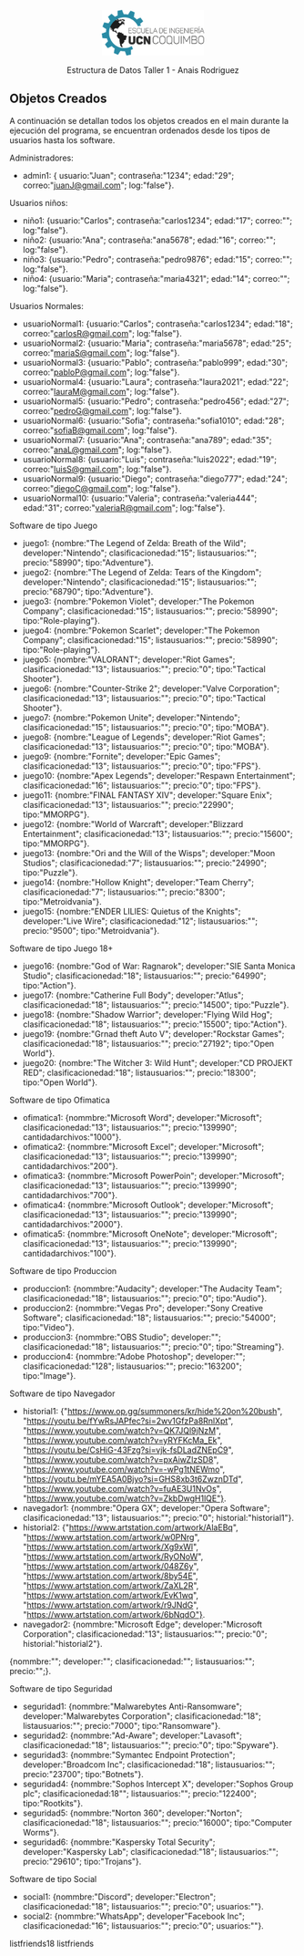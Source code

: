 <!-- PROJECT LOGO -->
<br />
<div align="center">
    <img src="logo.png" alt="Logo" width="180" height="80">
    
  <p align="center">
    Estructura de Datos Taller 1 - Anais Rodriguez
  </p>
</div>

## Objetos Creados

A continuación se detallan todos los objetos creados en el main durante la ejecución del programa, se encuentran ordenados desde los tipos de usuarios hasta los software. 

Administradores:
* admin1: { usuario:"Juan"; contraseña:"1234"; edad:"29"; correo:"juanJ@gmail.com"; log:"false"}.

Usuarios niños:
* niño1: {usuario:"Carlos"; contraseña:"carlos1234"; edad:"17"; correo:""; log:"false"}.
* niño2: {usuario:"Ana"; contraseña:"ana5678"; edad:"16"; correo:""; log:"false"}.
* niño3: {usuario:"Pedro"; contraseña:"pedro9876"; edad:"15"; correo:""; log:"false"}.
* niño4: {usuario:"Maria"; contraseña:"maria4321"; edad:"14"; correo:""; log:"false"}.

Usuarios Normales:
* usuarioNormal1: {usuario:"Carlos"; contraseña:"carlos1234"; edad:"18"; correo:"carlosR@gmail.com"; log:"false"}.
* usuarioNormal2: {usuario:"Maria"; contraseña:"maria5678"; edad:"25"; correo:"mariaS@gmail.com"; log:"false"}.
* usuarioNormal3: {usuario:"Pablo"; contraseña:"pablo999"; edad:"30"; correo:"pabloP@gmail.com"; log:"false"}.
* usuarioNormal4: {usuario:"Laura"; contraseña:"laura2021"; edad:"22"; correo:"lauraM@gmail.com"; log:"false"}.
* usuarioNormal5: {usuario:"Pedro"; contraseña:"pedro456"; edad:"27"; correo:"pedroG@gmail.com"; log:"false"}.
* usuarioNormal6: {usuario:"Sofia"; contraseña:"sofia1010"; edad:"28"; correo:"sofiaB@gmail.com"; log:"false"}.
* usuarioNormal7: {usuario:"Ana"; contraseña:"ana789"; edad:"35"; correo:"anaL@gmail.com"; log:"false"}.
* usuarioNormal8: {usuario:"Luis"; contraseña:"luis2022"; edad:"19"; correo:"luisS@gmail.com"; log:"false"}.
* usuarioNormal9: {usuario:"Diego"; contraseña:"diego777"; edad:"24"; correo:"diegoC@gmail.com"; log:"false"}.
* usuarioNormal10: {usuario:"Valeria"; contraseña:"valeria444"; edad:"31"; correo:"valeriaR@gmail.com"; log:"false"}.

Software de tipo Juego
* juego1: {nombre:"The Legend of Zelda: Breath of the Wild"; developer:"Nintendo"; clasificacionedad:"15"; listausuarios:""; precio:"58990"; tipo:"Adventure"}.
* juego2: {nombre:"The Legend of Zelda: Tears of the Kingdom"; developer:"Nintendo"; clasificacionedad:"15"; listausuarios:""; precio:"68790"; tipo:"Adventure"}.
* juego3: {nombre:"Pokemon Violet"; developer:"The Pokemon Company"; clasificacionedad:"15"; listausuarios:""; precio:"58990"; tipo:"Role-playing"}.
* juego4: {nombre:"Pokemon Scarlet"; developer:"The Pokemon Company"; clasificacionedad:"15"; listausuarios:""; precio:"58990"; tipo:"Role-playing"}.
* juego5: {nombre:"VALORANT"; developer:"Riot Games"; clasificacionedad:"13"; listausuarios:""; precio:"0"; tipo:"Tactical Shooter"}.
* juego6: {nombre:"Counter-Strike 2"; developer:"Valve Corporation"; clasificacionedad:"13"; listausuarios:""; precio:"0"; tipo:"Tactical Shooter"}.
* juego7: {nombre:"Pokemon Unite"; developer:"Nintendo"; clasificacionedad:"15"; listausuarios:""; precio:"0"; tipo:"MOBA"}.
* juego8: {nombre:"League of Legends"; developer:"Riot Games"; clasificacionedad:"13"; listausuarios:""; precio:"0"; tipo:"MOBA"}.
* juego9: {nombre:"Fornite"; developer:"Epic Games"; clasificacionedad:"13"; listausuarios:""; precio:"0"; tipo:"FPS"}.
* juego10: {nombre:"Apex Legends"; developer:"Respawn Entertainment"; clasificacionedad:"16"; listausuarios:""; precio:"0"; tipo:"FPS"}.
* juego11: {nombre:"FINAL FANTASY XIV"; developer:"Square Enix"; clasificacionedad:"13"; listausuarios:""; precio:"22990"; tipo:"MMORPG"}.
* juego12: {nombre:"World of Warcraft"; developer:"Blizzard Entertainment"; clasificacionedad:"13"; listausuarios:""; precio:"15600"; tipo:"MMORPG"}.
* juego13: {nombre:"Ori and the Will of the Wisps"; developer:"Moon Studios"; clasificacionedad:"7"; listausuarios:""; precio:"24990"; tipo:"Puzzle"}.
* juego14: {nombre:"Hollow Knight"; developer:"Team Cherry"; clasificacionedad:"7"; listausuarios:""; precio:"8300"; tipo:"Metroidvania"}.
* juego15: {nombre:"ENDER LILIES: Quietus of the Knights"; developer:"Live Wire"; clasificacionedad:"12"; listausuarios:""; precio:"9500"; tipo:"Metroidvania"}.

Software de tipo Juego 18+
* juego16: {nombre:"God of War: Ragnarok"; developer:"SIE Santa Monica Studio"; clasificacionedad:"18"; listausuarios:""; precio:"64990"; tipo:"Action"}.
* juego17: {nombre:"Catherine Full Body"; developer:"Atlus"; clasificacionedad:"18"; listausuarios:""; precio:"14500"; tipo:"Puzzle"}.
* juego18: {nombre:"Shadow Warrior"; developer:"Flying Wild Hog"; clasificacionedad:"18"; listausuarios:""; precio:"15500"; tipo:"Action"}.
* juego19: {nombre:"Grnad theft Auto V"; developer:"Rockstar Games"; clasificacionedad:"18"; listausuarios:""; precio:"27192"; tipo:"Open World"}.
* juego20: {nombre:"The Witcher 3: Wild Hunt"; developer:"CD PROJEKT RED"; clasificacionedad:"18"; listausuarios:""; precio:"18300"; tipo:"Open World"}.

Software de tipo Ofimatica
* ofimatica1: {nommbre:"Microsoft Word"; developer:"Microsoft"; clasificacionedad:"13"; listausuarios:""; precio:"139990"; cantidadarchivos:"1000"}.
* ofimatica2: {nommbre:"Microsoft Excel"; developer:"Microsoft"; clasificacionedad:"13"; listausuarios:""; precio:"139990"; cantidadarchivos:"200"}.
* ofimatica3: {nommbre:"Microsoft PowerPoin"; developer:"Microsoft"; clasificacionedad:"13"; listausuarios:""; precio:"139990"; cantidadarchivos:"700"}.
* ofimatica4: {nommbre:"Microsoft Outlook"; developer:"Microsoft"; clasificacionedad:"13"; listausuarios:""; precio:"139990"; cantidadarchivos:"2000"}.
* ofimatica5: {nommbre:"Microsoft OneNote"; developer:"Microsoft"; clasificacionedad:"13"; listausuarios:""; precio:"139990"; cantidadarchivos:"100"}.

Software de tipo Produccion
* produccion1: {nommbre:"Audacity"; developer:"The Audacity Team"; clasificacionedad:"18"; listausuarios:""; precio:"0"; tipo:"Audio"}.
* produccion2: {nommbre:"Vegas Pro"; developer:"Sony Creative Software"; clasificacionedad:"18"; listausuarios:""; precio:"54000"; tipo:"Video"}.
* produccion3: {nommbre:"OBS Studio"; developer:""; clasificacionedad:"18"; listausuarios:""; precio:"0"; tipo:"Streaming"}.
* produccion4: {nommbre:"Adobe Photoshop"; developer:""; clasificacionedad:"128"; listausuarios:""; precio:"163200"; tipo:"Image"}.



Software de tipo Navegador
* historial1: {"https://www.op.gg/summoners/kr/hide%20on%20bush",
                            "https://youtu.be/fYwRsJAPfec?si=2wv1GfzPa8RnlXpt",
                            "https://www.youtube.com/watch?v=QK7JQl9jNzM",
                            "https://www.youtube.com/watch?v=yRYFKcMa_Ek",
                            "https://youtu.be/CsHiG-43Fzg?si=vjk-fsDLadZNEpC9",
                            "https://www.youtube.com/watch?v=pxAiwZlzSD8",
                            "https://www.youtube.com/watch?v=-wPg1tNEWmo",
                            "https://youtu.be/mYEA5A0Bjyo?si=GHS8xb3t6ZwznDTd",
                            "https://www.youtube.com/watch?v=fuAE3U1NvOs",
                            "https://www.youtube.com/watch?v=ZkbDwgH1lQE"}.
* navegador1: {nommbre:"Opera GX"; developer:"Opera Software"; clasificacionedad:"13"; listausuarios:""; precio:"0"; historial:"historial1"}.
* historial2: {"https://www.artstation.com/artwork/AlaEBq",
                            "https://www.artstation.com/artwork/w0PNrg",
                            "https://www.artstation.com/artwork/Xg9xWl",
                            "https://www.artstation.com/artwork/RyONoW",
                            "https://www.artstation.com/artwork/048Z6y",
                            "https://www.artstation.com/artwork/8by54E",
                            "https://www.artstation.com/artwork/ZaXL2R",
                            "https://www.artstation.com/artwork/EvK1wq",
                            "https://www.artstation.com/artwork/r9JNdG",
                            "https://www.artstation.com/artwork/6bNqdO"}.
* navegador2: {nommbre:"Microsoft Edge"; developer:"Microsoft Corporation"; clasificacionedad:"13"; listausuarios:""; precio:"0"; historial:"historial2"}.

{nommbre:""; developer:""; clasificacionedad:""; listausuarios:""; precio:"";}.

Software de tipo Seguridad
* seguridad1: {nommbre:"Malwarebytes Anti-Ransomware"; developer:"Malwarebytes Corporation"; clasificacionedad:"18"; listausuarios:""; precio:"7000"; tipo:"Ransomware"}.
* seguridad2: {nommbre:"Ad-Aware"; developer:"Lavasoft"; clasificacionedad:"18"; listausuarios:""; precio:"0"; tipo:"Spyware"}.
* seguridad3: {nommbre:"Symantec Endpoint Protection"; developer:"Broadcom Inc"; clasificacionedad:"18"; listausuarios:""; precio:"23700"; tipo:"Botnets"}.
* seguridad4: {nommbre:"Sophos Intercept X"; developer:"Sophos Group plc"; clasificacionedad:18""; listausuarios:""; precio:"122400"; tipo:"Rootkits"}.
* seguridad5: {nommbre:"Norton 360"; developer:"Norton"; clasificacionedad:"18"; listausuarios:""; precio:"16000"; tipo:"Computer Worms"}.
* seguridad6: {nommbre:"Kaspersky Total Security"; developer:"Kaspersky Lab"; clasificacionedad:"18"; listausuarios:""; precio:"29610"; tipo:"Trojans"}.

Software de tipo Social
* social1: {nommbre:"Discord"; developer:"Electron"; clasificacionedad:"18"; listausuarios:""; precio:"0"; usuarios:""}.
* social2: {nommbre:"WhatsApp"; developer"Facebook Inc"; clasificacionedad:"16"; listausuarios:""; precio:"0"; usuarios:""}.

listfriends18
listfriends
